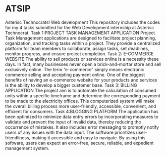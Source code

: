 # ATSIP
Asterisc Technocrats! Web development 
This repository includes the codes for my 4 tasks submitted for the Web Development internship at Asterisc Technocrat. 
Task 1:PROJECT TASK MANAGEMENT APPLICATION
Project Task Management applications are designed to facilitate project planning, organization, and tracking tasks
within a project. They provide a centralized platform for team members to collaborate, assign tasks, set deadlines,
monitor progress, and ensure project completion.
Task 2: E-COMMERCE WEBSITE
The ability to sell products or services online is a necessity these days. In fact, many businesses never open a
brick-and-mortar store and sell exclusively online. The term “e-commerce” simply means electronic commerce
selling and accepting payment online. One of the biggest benefits of having an e-commerce website for your
products and services is the ability to develop a bigger customer base.
Task 3: BILLING APPLICATION
The project aim is to automate the calculation of consumed units within a specific timeframe and
determine the corresponding payment to be made to the electricity offices. This computerized system will make the overall billing process more user-friendly, accessible, convenient, and efficient for consumers.
Task 4:BLOGGING PLATFORM
The application has been optimized to minimize data entry errors by incorporating measures to
validate and prevent the input of invalid data, thereby reducing the occurrence of mistakes. It
also includes error messaging to promptly notify users of any issues with the data input. The
software prioritizes user-friendliness, making it accessible and easy to navigate. By using this
software, users can expect an error-free, secure, reliable, and expedient management system.
